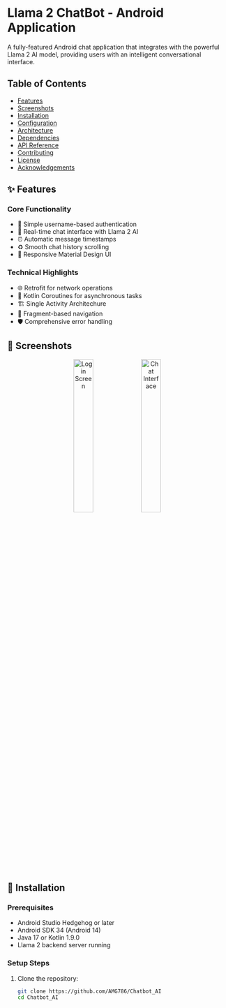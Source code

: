 # Llama 2 ChatBot - Android Application

A fully-featured Android chat application that integrates with the powerful Llama 2 AI model, providing users with an intelligent conversational interface.

## Table of Contents
- [Features](#-features)
- [Screenshots](#-screenshots)
- [Installation](#-installation)
- [Configuration](#-configuration)
- [Architecture](#-architecture)
- [Dependencies](#-dependencies)
- [API Reference](#-api-reference)
- [Contributing](#-contributing)
- [License](#-license)
- [Acknowledgements](#-acknowledgements)

## ✨ Features

### Core Functionality
- 🔐 Simple username-based authentication
- 💬 Real-time chat interface with Llama 2 AI
- ⏰ Automatic message timestamps
- ♻️ Smooth chat history scrolling
- 📱 Responsive Material Design UI

### Technical Highlights
- 🌐 Retrofit for network operations
- 🔄 Kotlin Coroutines for asynchronous tasks
- 🏗️ Single Activity Architechure
- 🧩 Fragment-based navigation
- 🛡️ Comprehensive error handling

## 📸 Screenshots

<div align="center">
  <img src="https://github.com/user-attachments/assets/e0bd483f-915f-4670-aed7-b628b2f004bc" width="30%" alt="Login Screen">
  <img src="https://github.com/user-attachments/assets/1e6352bb-0b8c-43bb-b470-bef3a66942ff" width="30%" alt="Chat Interface"> 
</div>

## 🚀 Installation

### Prerequisites
- Android Studio Hedgehog or later
- Android SDK 34 (Android 14)
- Java 17 or Kotlin 1.9.0
- Llama 2 backend server running

### Setup Steps
1. Clone the repository:
   ```bash
   git clone https://github.com/AMG786/Chatbot_AI
   cd Chatbot_AI
